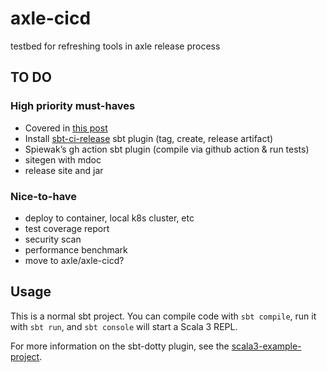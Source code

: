 # axle-cicd

testbed for refreshing tools in axle release process

## TO DO

### High priority must-haves

* Covered in [this post](https://eed3si9n.com/auto-publish-sbt-plugin-from-github-actions/)
* Install [sbt-ci-release](https://github.com/sbt/sbt-ci-release) sbt plugin (tag, create, release artifact)
* Spiewak’s gh action sbt plugin (compile via github action & run tests)
* sitegen with mdoc
* release site and jar

### Nice-to-have

* deploy to container, local k8s cluster, etc
* test coverage report
* security scan
* performance benchmark
* move to axle/axle-cicd?

## Usage

This is a normal sbt project. You can compile code with `sbt compile`, run it with `sbt run`, and `sbt console` will start a Scala 3 REPL.

For more information on the sbt-dotty plugin, see the
[scala3-example-project](https://github.com/scala/scala3-example-project/blob/main/README.md).
